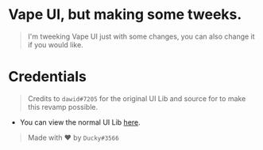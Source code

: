 # Vape UI, but making some tweeks.

> I'm tweeking Vape UI just with some changes, you can also change it if you would like.

# Credentials

> Credits to `dawid#7205` for the original UI Lib and source for to make this revamp possible.

- You can view the normal UI Lib [here](https://v3rmillion.net/showthread.php?tid=1098651).

> Made with ❤️ by `Ducky#3566`
